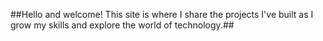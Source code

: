 ##Hello and welcome! This site is where I share the projects I've built as I grow my skills and explore the world of technology.##

